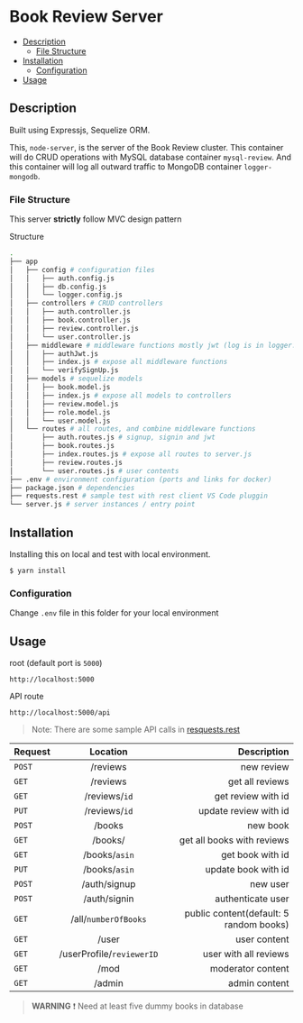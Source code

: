 # Book Review Server

<!-- table of contents -->

-   [Description](#Description)
    -   [File Structure](#File-Structure)
-   [Installation](#Installation)
    -   [Configuration](#Configuration)
-   [Usage](#Usage)

## Description

Built using Expressjs, Sequelize ORM.

This, `node-server`, is the server of the Book Review cluster. This container
will do CRUD operations with MySQL database container `mysql-review`. And this
container will log all outward traffic to MongoDB container `logger-mongodb`.

### File Structure

This server **strictly** follow MVC design pattern

Structure

```sh
.
├── app
│   ├── config # configuration files
│   │   ├── auth.config.js
│   │   ├── db.config.js
│   │   └── logger.config.js
│   ├── controllers # CRUD controllers
│   │   ├── auth.controller.js
│   │   ├── book.controller.js
│   │   ├── review.controller.js
│   │   └── user.controller.js
│   ├── middleware # middleware functions mostly jwt (log is in logger.config.js)
│   │   ├── authJwt.js
│   │   ├── index.js # expose all middleware functions
│   │   └── verifySignUp.js
│   ├── models # sequelize models
│   │   ├── book.model.js
│   │   ├── index.js # expose all models to controllers
│   │   ├── review.model.js
│   │   ├── role.model.js
│   │   └── user.model.js
│   └── routes # all routes, and combine middleware functions
│       ├── auth.routes.js # signup, signin and jwt
│       ├── book.routes.js
│       ├── index.routes.js # expose all routes to server.js
│       ├── review.routes.js
│       └── user.routes.js # user contents
├── .env # environment configuration (ports and links for docker)
├── package.json # dependencies
├── requests.rest # sample test with rest client VS Code pluggin
└── server.js # server instances / entry point
```

## Installation

Installing this on local and test with local environment.

```shell
$ yarn install
```

### Configuration

Change `.env` file in this folder for your local environment

## Usage

root (default port is `5000`)

```
http://localhost:5000
```

API route

```
http://localhost:5000/api
```

> Note: There are some sample API calls in [resquests.rest](https://github.com/AnAsianGangster/node-server/blob/master/requests.rest)

| Request |         Location          |                             Description |
| ------- | :-----------------------: | --------------------------------------: |
| `POST`  |         /reviews          |                              new review |
| `GET`   |         /reviews          |                         get all reviews |
| `GET`   |       /reviews/`id`       |                      get review with id |
| `PUT`   |       /reviews/`id`       |                   update review with id |
| `POST`  |          /books           |                                new book |
| `GET`   |          /books/          |              get all books with reviews |
| `GET`   |       /books/`asin`       |                        get book with id |
| `PUT`   |       /books/`asin`       |                     update book with id |
| `POST`  |       /auth/signup        |                                new user |
| `POST`  |       /auth/signin        |                       authenticate user |
| `GET`   |   /all/`numberOfBooks`    | public content(default: 5 random books) |
| `GET`   |           /user           |                            user content |
| `GET`   | /userProfile/`reviewerID` |                   user with all reviews |
| `GET`   |           /mod            |                       moderator content |
| `GET`   |          /admin           |                           admin content |

> **WARNING** :exclamation: Need at least five dummy books in database
